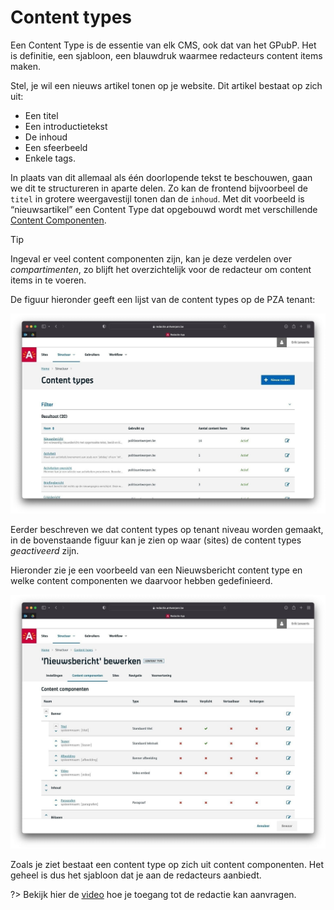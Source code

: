 # Content types

Een Content Type is de essentie van elk CMS, ook dat van het GPubP. Het is definitie, een sjabloon, een blauwdruk waarmee redacteurs content items maken. 

Stel, je wil een nieuws artikel tonen op je website. Dit artikel bestaat op zich uit:

* Een titel
* Een introductietekst
* De inhoud
* Een sfeerbeeld
* Enkele tags.

In plaats van dit allemaal als één doorlopende tekst te beschouwen, gaan we dit te structureren in aparte delen. Zo kan de frontend bijvoorbeel de <code>titel</code> in grotere weergavestijl tonen dan de <code>inhoud</code>. Met dit voorbeeld is “nieuwsartikel” een Content Type dat opgebouwd wordt met verschillende [Content Componenten](/common/content/concept-cc). 

> [!Tip] 
> Ingeval er veel content componenten zijn, kan je deze verdelen over *compartimenten*, zo blijft het overzichtelijk voor de redacteur om content items in te voeren.

De figuur hieronder geeft een lijst van de content types op de PZA tenant:

![Content Types](../assets/gpubp-content-types.jpg 'Het overzicht van content types in de Redactie')

Eerder beschreven we dat content types op tenant niveau worden gemaakt, in de bovenstaande figuur kan je zien op waar (sites) de content types *geactiveerd* zijn.

Hieronder zie je een voorbeeld van een Nieuwsbericht content type en welke content componenten we daarvoor hebben gedefinieerd.

![Content Types](../assets/gpubp-content-type.jpg 'Een nieuwsbericht content type')

Zoals je ziet bestaat een content type op zich uit content componenten. Het geheel is dus het sjabloon dat je aan de redacteurs aanbiedt.

?> Bekijk hier de [video](https://watch.screencastify.com/v/ZjyAq5pCSHnIbBx61Ayx) hoe je toegang tot de redactie kan aanvragen.
